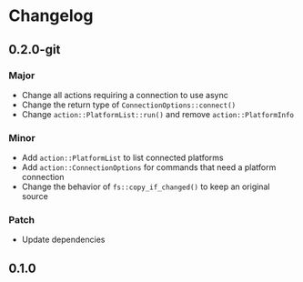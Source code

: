 # Changelog

## 0.2.0-git

### Major

- Change all actions requiring a connection to use async
- Change the return type of `ConnectionOptions::connect()`
- Change `action::PlatformList::run()` and remove `action::PlatformInfo`

### Minor

- Add `action::PlatformList` to list connected platforms
- Add `action::ConnectionOptions` for commands that need a platform connection
- Change the behavior of `fs::copy_if_changed()` to keep an original source

### Patch

- Update dependencies

## 0.1.0

<!-- Increment to skip CHANGELOG.md test: 2 -->
